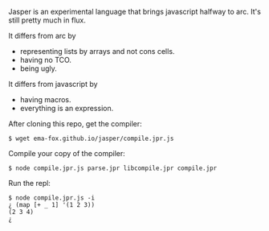 Jasper is an experimental language that brings javascript halfway to arc. It's still pretty much in flux.

It differs from arc by
- representing lists by arrays and not cons cells.
- having no TCO.
- being ugly.

It differs from javascript by
- having macros.
- everything is an expression.

After cloning this repo, get the compiler:

    $ wget ema-fox.github.io/jasper/compile.jpr.js
    
Compile your copy of the compiler:

    $ node compile.jpr.js parse.jpr libcompile.jpr compile.jpr
    
Run the repl:

    $ node compile.jpr.js -i
    ¿ (map [+ _ 1] '(1 2 3))
    (2 3 4)
    ¿ 

 
